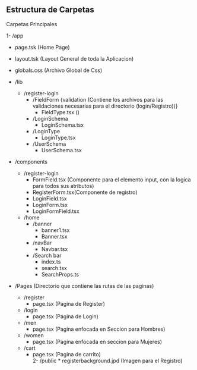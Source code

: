 ## Estructura de Carpetas 

Carpetas Principales 

1- /app 
   * page.tsk (Home Page)
   * layout.tsk (Layout General de toda la Aplicacion)
   * globals.css (Archivo Global de Css)

   * /lib
     * /register-login
        * /FieldForm {validation (Contiene los archivos para las validaciones necesarias para el directorio (login/Registro))}
          *  FieldType.tsx ()
        * /LoginSchema
          * LoginSchema.tsx
        * /LoginType
          * LoginType.tsx
        * /UserSchema  
          *  UserSchema.tsx
        
   
   * /components
     * /register-login
       * FormField.tsx (Componente para el elemento input, con la logica para todos sus atributos)
       * RegisterForm.tsx(Componente de registro)
       * LoginField.tsx
       * LoginForm.tsx
       * LoginFormField.tsx
     * /home
       * /banner
         * banner1.tsx
         * Banner.tsx
       * /navBar
         * Navbar.tsx
       * /Search bar
         * index.ts
         * search.tsx
         * SearchProps.ts
    
  
   * /Pages (Directorio que contiene las rutas de las paginas)
     * /register 
       * page.tsx (Pagina de Register)
     * /login
       * page.tsx (Pagina de Login)
     * /men
       * page.tsx (Pagina enfocada en Seccion para Hombres)
     * /women 
       * page.tsx (Pagina enfocada en seccion para Mujeres)
     * /cart
       * page.tsx (Pagina de carrito)      
2- /public
    * registerbackground.jpd (Imagen para el Registro)